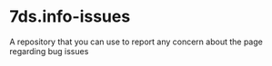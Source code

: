 # 7ds.info-issues
A repository that you can use to report any concern about the page regarding bug issues

